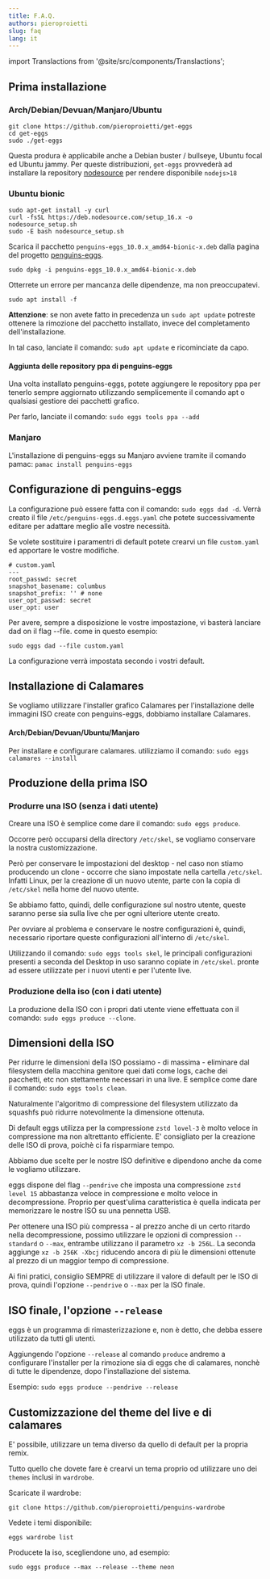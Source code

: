```yaml
---
title: F.A.Q.
authors: pieroproietti
slug: faq
lang: it
---
```

import Translactions from '@site/src/components/Translactions';

<Translactions />

## Prima installazione

### Arch/Debian/Devuan/Manjaro/Ubuntu

```
git clone https://github.com/pieroproietti/get-eggs
cd get-eggs
sudo ./get-eggs
```

Questa produra è applicabile anche a Debian buster / bullseye, Ubuntu focal ed Ubuntu jammy.
Per queste distribuzioni, `get-eggs` provvederà ad installare la repository
[nodesource](https://github.com/nodesource/distributions) per rendere disponibile
`nodejs>18`


### Ubuntu bionic
```
sudo apt-get install -y curl
curl -fsSL https://deb.nodesource.com/setup_16.x -o nodesource_setup.sh
sudo -E bash nodesource_setup.sh
```


Scarica il pacchetto `penguins-eggs_10.0.x_amd64-bionic-x.deb` dalla pagina del progetto [penguins-eggs](https://sourceforge.net/projects/penguins-eggs/files/DEBS/).

`sudo dpkg -i penguins-eggs_10.0.x_amd64-bionic-x.deb` 

Otterrete un errore per mancanza delle dipendenze, ma non preoccupatevi.

`sudo apt install -f`

**Attenzione**: se non avete fatto in precedenza un `sudo apt update` potreste ottenere la rimozione del pacchetto installato, invece del completamento dell'installazione. 

In tal caso, lanciate il comando: `sudo apt update` e ricominciate da capo.

#### Aggiunta delle repository ppa di penguins-eggs

Una volta installato penguins-eggs, potete aggiungere le repository ppa per tenerlo sempre aggiornato utilizzando semplicemente il comando apt o qualsiasi gestiore dei pacchetti grafico. 

Per farlo, lanciate il comando: `sudo eggs tools ppa --add`


### Manjaro
L'installazione di penguins-eggs su Manjaro avviene tramite il comando pamac:
`pamac install penguins-eggs`

## Configurazione di penguins-eggs
La configurazione può essere fatta con il comando: `sudo eggs dad -d`. Verrà creato il file `/etc/penguins-eggs.d.eggs.yaml` che potete successivamente editare per adattare meglio alle vostre necessità.

Se volete sostituire i paramentri di default potete crearvi un file `custom.yaml` ed apportare le vostre modifiche.

```
# custom.yaml
---
root_passwd: secret
snapshot_basename: columbus
snapshot_prefix: '' # none
user_opt_passwd: secret
user_opt: user 
```

Per avere, sempre a disposizione le vostre impostazione, vi basterà lanciare dad on il flag --file. come in questo esempio:

```
sudo eggs dad --file custom.yaml
```

La configurazione verrà impostata secondo i vostri default.


## Installazione di Calamares
Se vogliamo utilizzare l'installer grafico Calamares per l'installazione delle immagini ISO create con penguins-eggs, dobbiamo installare Calamares.

#### Arch/Debian/Devuan/Ubuntu/Manjaro
Per installare e configurare calamares. utilizziamo il comando: `sudo eggs calamares --install`

## Produzione della prima ISO

### Produrre una ISO (senza i dati utente)
Creare una ISO è semplice come dare il comando: `sudo eggs produce`.

Occorre però occuparsi della directory `/etc/skel`, se vogliamo conservare la nostra customizzazione.

Però per conservare le impostazioni del desktop - nel caso non stiamo producendo un clone - occorre che siano impostate nella cartella `/etc/skel`. Infatti Linux, per la creazione di un nuovo utente, parte con la copia di `/etc/skel` nella home del nuovo utente.

Se abbiamo fatto, quindi, delle configurazione sul nostro utente, queste saranno perse sia sulla live che per ogni ulteriore utente creato. 

Per ovviare al problema e conservare le nostre configurazioni è, quindi, necessario riportare queste configurazioni all'interno di `/etc/skel`.

Utilizzando il comando: `sudo eggs tools skel`, le principali configurazioni presenti a seconda del Desktop in uso saranno copiate in `/etc/skel`. pronte ad essere utilizzate per i nuovi utenti e per l'utente live.

### Produzione della iso (con i dati utente)
La produzione della ISO con i propri dati utente viene effettuata con il comando: `sudo eggs produce --clone`.

## Dimensioni della ISO
Per ridurre le dimensioni della ISO possiamo - di massima - eliminare dal filesystem della macchina genitore quei dati come logs, cache dei pacchetti, etc non stettamente necessari in una live. E semplice come dare il comando: `sudo eggs tools clean`.

Naturalmente l'algoritmo di compressione del filesystem utilizzato da squashfs può ridurre notevolmente la dimensione ottenuta. 

Di default eggs utilizza per la compressione `zstd lovel-3` è molto veloce in compressione ma non altrettanto efficiente. E' consigliato per la creazione delle ISO di prova, poichè ci fa risparmiare tempo.

Abbiamo due scelte per le nostre ISO definitive e dipendono anche da come le vogliamo utilizzare.

eggs dispone del flag `--pendrive` che imposta una compressione `zstd level 15` abbastanza veloce in compressione e molto veloce in decompressione. Proprio per quest'ulima caratteristica è quella indicata per memorizzare le nostre ISO su una pennetta USB.

Per ottenere una ISO più compressa - al prezzo anche di un certo ritardo nella decompressione, possimo utilizzare le opzioni di compression `--standard` o `--max`, entrambe utilizzano il parametro `xz -b 256L`. La seconda aggiunge `xz -b 256K -Xbcj` riducendo ancora di più le dimensioni ottenute al prezzo di un maggior tempo di compressione.

Ai fini pratici, consiglio SEMPRE di utilizzare il valore di default per le ISO di prova, quindi l'opzione `--pendrive` o `--max` per la ISO finale.

## ISO finale, l'opzione `--release`
eggs è un programma di rimasterizzazione e, non è detto, che debba essere utilizzato da tutti gli utenti. 

Aggiungendo l'opzione `--release` al comando `produce` andremo a configurare l'installer per la rimozione sia di eggs che di calamares, nonchè di tutte le dipendenze, dopo l'installazione del sistema.

Esempio: `sudo eggs produce --pendrive --release`

## Customizzazione del theme del live e di calamares
E' possibile, utilizzare un tema diverso da quello di default per la propria remix. 

Tutto quello che dovete fare è crearvi un tema proprio od utilizzare uno dei `themes` inclusi in `wardrobe`.

Scaricate il wardrobe:

```
git clone https://github.com/pieroproietti/penguins-wardrobe
```

Vedete i temi disponibile:
```
eggs wardrobe list
```

Producete la iso, scegliendone uno, ad esempio:

```
sudo eggs produce --max --release --theme neon
```